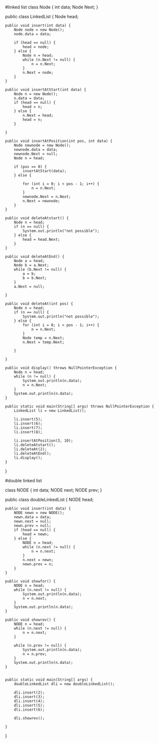 #linked list
class Node {
    int data;
    Node Next;
}

public class LinkedList {
    Node head;

    public void insert(int data) {
        Node node = new Node();
        node.data = data;

        if (head == null) {
            head = node;
        } else {
            Node n = head;
            while (n.Next != null) {
                n = n.Next;
            }
            n.Next = node;
        }
    }

    public void insertAtStart(int data) {
        Node n = new Node();
        n.data = data;
        if (head == null) {
            head = n;
        } else {
            n.Next = head;
            head = n;
        }

    }

    public void insertAtPosition(int pos, int data) {
        Node newnode = new Node();
        newnode.data = data;
        newnode.Next = null;
        Node n = head;

        if (pos == 0) {
            insertAtStart(data);
        } else {

            for (int i = 0; i < pos - 1; i++) {
                n = n.Next;
            }
            newnode.Next = n.Next;
            n.Next = newnode;
        }
    }

    public void deleteAtstart() {
        Node n = head;
        if (n == null) {
            System.out.println("not possible");
        } else {
            head = head.Next;
        }
    }

    public void deleteAtEnd() {
        Node a = head;
        Node b = a.Next;
        while (b.Next != null) {
            a = b;
            b = b.Next;
        }
        a.Next = null;

    }

    public void deleteAt(int pos) {
        Node n = head;
        if (n == null) {
            System.out.println("not possible");
        } else {
            for (int i = 0; i < pos - 1; i++) {
                n = n.Next;
            }
            Node temp = n.Next;
            n.Next = temp.Next;

        }

    }

    public void display() throws NullPointerException {
        Node n = head;
        while (n != null) {
            System.out.println(n.data);
            n = n.Next;
        }
        System.out.println(n.data);
    }

    public static void main(String[] args) throws NullPointerException {
        LinkedList li = new LinkedList();

        li.insert(5);
        li.insert(6);
        li.insert(7);
        li.insert(8);

        li.insertAtPosition(3, 10);
        li.deleteAtstart();
        li.deleteAt(2);
        li.deleteAtEnd();
        li.display();
    }
}









#double linked list



class NODE {
    int data;
    NODE next;
    NODE prev;
}

public class doubleLinkedList {
    NODE head;

    public void insert(int data) {
        NODE newn = new NODE();
        newn.data = data;
        newn.next = null;
        newn.prev = null;
        if (head == null) {
            head = newn;
        } else {
            NODE n = head;
            while (n.next != null) {
                n = n.next;
            }
            n.next = newn;
            newn.prev = n;
        }
    }

    public void showfor() {
        NODE n = head;
        while (n.next != null) {
            System.out.println(n.data);
            n = n.next;
        }
        System.out.println(n.data);
    }

    public void showrev() {
        NODE n = head;
        while (n.next != null) {
            n = n.next;
        }

        while (n.prev != null) {
            System.out.println(n.data);
            n = n.prev;
        }
        System.out.println(n.data);
    }


    public static void main(String[] args) {
        doubleLinkedList dli = new doubleLinkedList();

        dli.insert(2);
        dli.insert(3);
        dli.insert(4);
        dli.insert(5);
        dli.insert(6);

        dli.showrev();

    }

}

